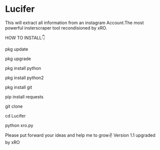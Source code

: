 # Lucifer
This will extract all information from an instagram Account.The most powerful insterscraper tool recondisioned by xRO.

HOW TO INSTALL👇

pkg update 


pkg upgrade 


pkg install python 


pkg install python2 


pkg install git 


pip install requests 


git clone 


cd Lucifer 



python xro.py 



Please put forward your ideas and help me to grow✌
Version 1.1 upgraded by xRO
